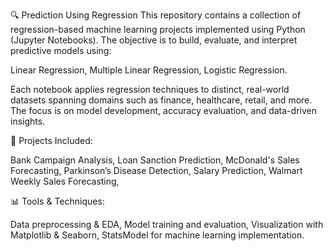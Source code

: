 🔍 Prediction Using Regression
This repository contains a collection of regression-based machine learning projects implemented using Python (Jupyter Notebooks). The objective is to build, evaluate, and interpret predictive models using:

Linear Regression,
Multiple Linear Regression,
Logistic Regression.

Each notebook applies regression techniques to distinct, real-world datasets spanning domains such as finance, healthcare, retail, and more. The focus is on model development, accuracy evaluation, and data-driven insights.



📁 Projects Included:

Bank Campaign Analysis,
Loan Sanction Prediction,
McDonald's Sales Forecasting,
Parkinson’s Disease Detection,
Salary Prediction,
Walmart Weekly Sales Forecasting,



📊 Tools & Techniques:

Data preprocessing & EDA,
Model training and evaluation,
Visualization with Matplotlib & Seaborn,
StatsModel for machine learning implementation.

